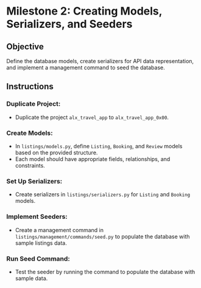# Milestone 2: Creating Models, Serializers, and Seeders



## Objective
Define the database models, create serializers for API data representation, and implement a management command to seed the database.

## Instructions

### Duplicate Project:
- Duplicate the project `alx_travel_app` to `alx_travel_app_0x00`.

### Create Models:
- In `listings/models.py`, define `Listing`, `Booking`, and `Review` models based on the provided structure.
- Each model should have appropriate fields, relationships, and constraints.

### Set Up Serializers:
- Create serializers in `listings/serializers.py` for `Listing` and `Booking` models.

### Implement Seeders:
- Create a management command in `listings/management/commands/seed.py` to populate the database with sample listings data.

### Run Seed Command:
- Test the seeder by running the command to populate the database with sample data.
